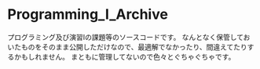 # Programming_I_Archive
プログラミング及び演習Iの課題等のソースコードです。
なんとなく保管しておいたものをそのまま公開しただけなので、最適解でなかったり、間違えてたりするかもしれません。
まともに管理してないので色々とぐちゃぐちゃです。

